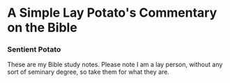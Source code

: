# A Simple Lay Potato's Commentary on the Bible

### Sentient Potato

These are my Bible study notes.
Please note I am a lay person, without any sort of seminary degree, so take them for what they are.
